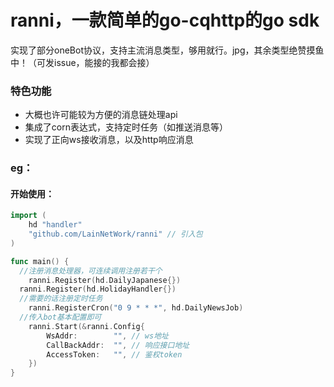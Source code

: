 # ranni，一款简单的go-cqhttp的go sdk

实现了部分oneBot协议，支持主流消息类型，够用就行。jpg，其余类型绝赞摸鱼中！（可发issue，能接的我都会接）

### 特色功能

- 大概也许可能较为方便的消息链处理api
- 集成了corn表达式，支持定时任务（如推送消息等）
- 实现了正向ws接收消息，以及http响应消息

### eg：
#### 开始使用：
```go
import (
	hd "handler"
	"github.com/LainNetWork/ranni" // 引入包
)

func main() {
  //注册消息处理器，可连续调用注册若干个
	ranni.Register(hd.DailyJapanese{})
  ranni.Register(hd.HolidayHandler{})
  //需要的话注册定时任务
	ranni.RegisterCron("0 9 * * *", hd.DailyNewsJob)
  //传入bot基本配置即可
	ranni.Start(&ranni.Config{
		WsAddr:        "", // ws地址
		CallBackAddr:  "", // 响应接口地址
		AccessToken:   "", // 鉴权token
	})
}

```

